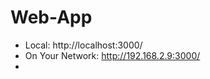 # Web-App

*   Local:            http://localhost:3000/
*   On Your Network:  http://192.168.2.9:3000/
* 
